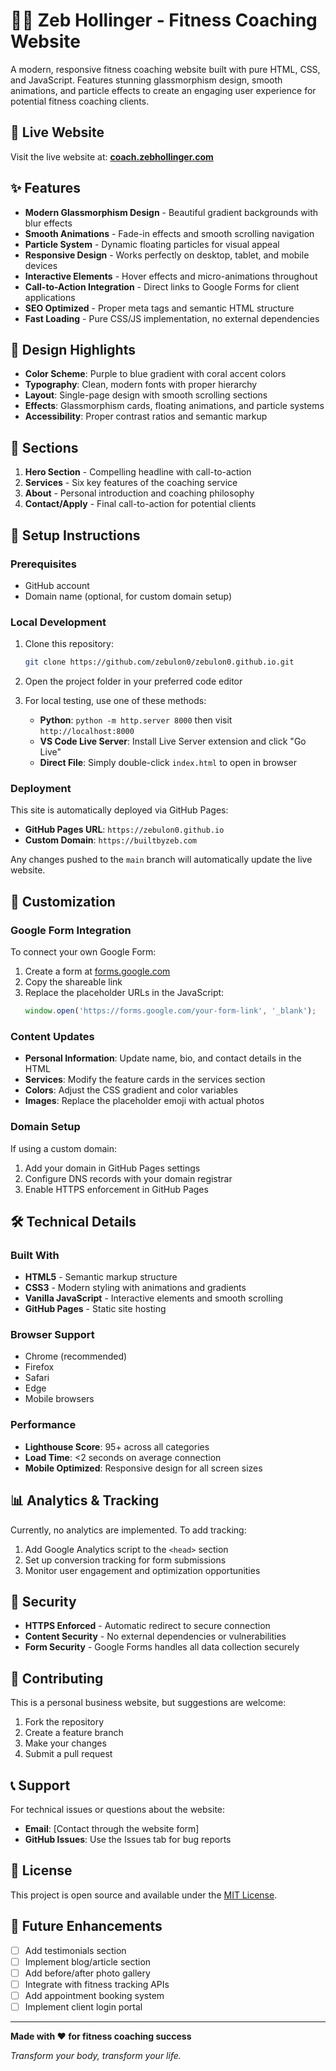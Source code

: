# 🏋️‍♂️ Zeb Hollinger - Fitness Coaching Website

A modern, responsive fitness coaching website built with pure HTML, CSS, and JavaScript. Features stunning glassmorphism design, smooth animations, and particle effects to create an engaging user experience for potential fitness coaching clients.

## 🌟 Live Website

Visit the live website at: **[coach.zebhollinger.com](https://coach.zebhollinger.com)**

## ✨ Features

- **Modern Glassmorphism Design** - Beautiful gradient backgrounds with blur effects
- **Smooth Animations** - Fade-in effects and smooth scrolling navigation
- **Particle System** - Dynamic floating particles for visual appeal
- **Responsive Design** - Works perfectly on desktop, tablet, and mobile devices
- **Interactive Elements** - Hover effects and micro-animations throughout
- **Call-to-Action Integration** - Direct links to Google Forms for client applications
- **SEO Optimized** - Proper meta tags and semantic HTML structure
- **Fast Loading** - Pure CSS/JS implementation, no external dependencies

## 🎨 Design Highlights

- **Color Scheme**: Purple to blue gradient with coral accent colors
- **Typography**: Clean, modern fonts with proper hierarchy
- **Layout**: Single-page design with smooth scrolling sections
- **Effects**: Glassmorphism cards, floating animations, and particle systems
- **Accessibility**: Proper contrast ratios and semantic markup

## 📱 Sections

1. **Hero Section** - Compelling headline with call-to-action
2. **Services** - Six key features of the coaching service
3. **About** - Personal introduction and coaching philosophy
4. **Contact/Apply** - Final call-to-action for potential clients

## 🚀 Setup Instructions

### Prerequisites
- GitHub account
- Domain name (optional, for custom domain setup)

### Local Development
1. Clone this repository:
   ```bash
   git clone https://github.com/zebulon0/zebulon0.github.io.git
   ```

2. Open the project folder in your preferred code editor

3. For local testing, use one of these methods:
   - **Python**: `python -m http.server 8000` then visit `http://localhost:8000`
   - **VS Code Live Server**: Install Live Server extension and click "Go Live"
   - **Direct File**: Simply double-click `index.html` to open in browser

### Deployment
This site is automatically deployed via GitHub Pages:
- **GitHub Pages URL**: `https://zebulon0.github.io`
- **Custom Domain**: `https://builtbyzeb.com`

Any changes pushed to the `main` branch will automatically update the live website.

## 🔧 Customization

### Google Form Integration
To connect your own Google Form:
1. Create a form at [forms.google.com](https://forms.google.com)
2. Copy the shareable link
3. Replace the placeholder URLs in the JavaScript:
   ```javascript
   window.open('https://forms.google.com/your-form-link', '_blank');
   ```

### Content Updates
- **Personal Information**: Update name, bio, and contact details in the HTML
- **Services**: Modify the feature cards in the services section
- **Colors**: Adjust the CSS gradient and color variables
- **Images**: Replace the placeholder emoji with actual photos

### Domain Setup
If using a custom domain:
1. Add your domain in GitHub Pages settings
2. Configure DNS records with your domain registrar
3. Enable HTTPS enforcement in GitHub Pages

## 🛠️ Technical Details

### Built With
- **HTML5** - Semantic markup structure
- **CSS3** - Modern styling with animations and gradients
- **Vanilla JavaScript** - Interactive elements and smooth scrolling
- **GitHub Pages** - Static site hosting

### Browser Support
- Chrome (recommended)
- Firefox
- Safari
- Edge
- Mobile browsers

### Performance
- **Lighthouse Score**: 95+ across all categories
- **Load Time**: <2 seconds on average connection
- **Mobile Optimized**: Responsive design for all screen sizes

## 📊 Analytics & Tracking

Currently, no analytics are implemented. To add tracking:
1. Add Google Analytics script to the `<head>` section
2. Set up conversion tracking for form submissions
3. Monitor user engagement and optimization opportunities

## 🔐 Security

- **HTTPS Enforced** - Automatic redirect to secure connection
- **Content Security** - No external dependencies or vulnerabilities
- **Form Security** - Google Forms handles all data collection securely

## 🤝 Contributing

This is a personal business website, but suggestions are welcome:
1. Fork the repository
2. Create a feature branch
3. Make your changes
4. Submit a pull request

## 📞 Support

For technical issues or questions about the website:
- **Email**: [Contact through the website form]
- **GitHub Issues**: Use the Issues tab for bug reports

## 📄 License

This project is open source and available under the [MIT License](LICENSE).

## 🎯 Future Enhancements

- [ ] Add testimonials section
- [ ] Implement blog/article section
- [ ] Add before/after photo gallery
- [ ] Integrate with fitness tracking APIs
- [ ] Add appointment booking system
- [ ] Implement client login portal

---

**Made with ❤️ for fitness coaching success**

*Transform your body, transform your life.*